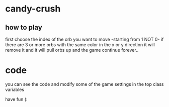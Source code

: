 # candy-crush

## how to play 
first choose the index of the orb you want to move -starting from 1 NOT 0-
if there are 3 or more orbs with the same color in the x or y direction it will remove it and it will pull orbs up
and the game continue forever..

# code
you can see the code and modify some of the game settings in the top class variables 


have fun (:

